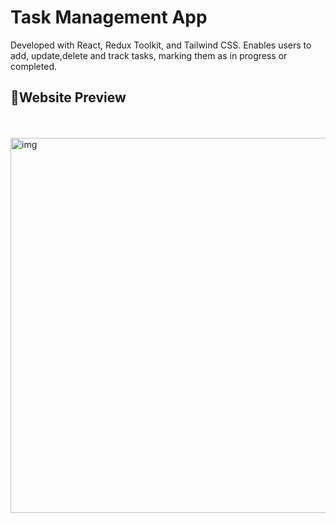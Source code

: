 # Task Management App
Developed with React, Redux Toolkit, and Tailwind CSS. 
Enables users to add, update,delete and track tasks, marking them as in progress or 
completed.
<br>
 ## 🚀Website Preview
<br>
<br>
<img src="src/img/img1.png" alt="img" width="600" />
